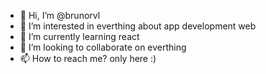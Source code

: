 - 👋 Hi, I’m @brunorvl
- 👀 I’m interested in everthing about app development web
- 🌱 I’m currently learning react
- 💞️ I’m looking to collaborate on everthing
- 📫 How to reach me? only here :) 

<!---
brunorvl/brunorvl is a ✨ special ✨ repository because its `README.md` (this file) appears on your GitHub profile.
You can click the Preview link to take a look at your changes.
--->
